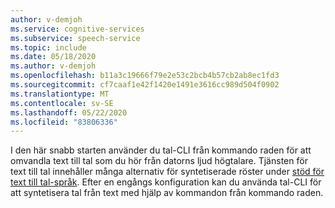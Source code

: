 ```yaml
---
author: v-demjoh
ms.service: cognitive-services
ms.subservice: speech-service
ms.topic: include
ms.date: 05/18/2020
ms.author: v-demjoh
ms.openlocfilehash: b11a3c19666f79e2e53c2bcb4b57cb2ab8ec1fd3
ms.sourcegitcommit: cf7caaf1e42f1420e1491e3616cc989d504f0902
ms.translationtype: MT
ms.contentlocale: sv-SE
ms.lasthandoff: 05/22/2020
ms.locfileid: "83806336"
---
```

I den här snabb starten använder du tal-CLI från kommando raden för att omvandla text till tal som du hör från datorns ljud högtalare. Tjänsten för text till tal innehåller många alternativ för syntetiserade röster under [stöd för text till tal-språk](../../../../language-support.md#text-to-speech). Efter en engångs konfiguration kan du använda tal-CLI för att syntetisera tal från text med hjälp av kommandon från kommando raden.
